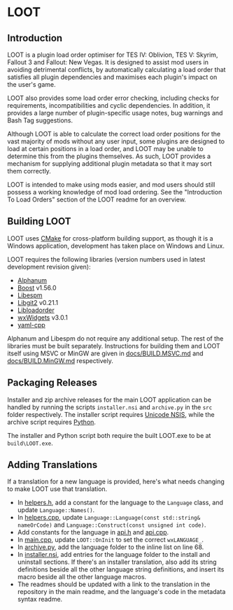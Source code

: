 # LOOT

## Introduction

LOOT is a plugin load order optimiser for TES IV: Oblivion, TES V: Skyrim, Fallout 3 and Fallout: New Vegas. It is designed to assist mod users in avoiding detrimental conflicts, by automatically calculating a load order that satisfies all plugin dependencies and maximises each plugin's impact on the user's game.

LOOT also provides some load order error checking, including checks for requirements, incompatibilities and cyclic dependencies. In addition, it provides a large number of plugin-specific usage notes, bug warnings and Bash Tag suggestions.

Although LOOT is able to calculate the correct load order positions for the vast majority of mods without any user input, some plugins are designed to load at certain positions in a load order, and LOOT may be unable to determine this from the plugins themselves. As such, LOOT provides a mechanism for supplying additional plugin metadata so that it may sort them correctly.

LOOT is intended to make using mods easier, and mod users should still possess a working knowledge of mod load ordering. See the "Introduction To Load Orders" section of the LOOT readme for an overview.


## Building LOOT

LOOT uses [CMake](http://cmake.org) for cross-platform building support, as though it is a Windows application, development has taken place on Windows and Linux.

LOOT requires the following libraries (version numbers used in latest development revision given):

* [Alphanum](http://www.davekoelle.com/files/alphanum.hpp)
* [Boost](http://www.boost.org) v1.56.0
* [Libespm](http://github.com/WrinklyNinja/libespm)
* [Libgit2](http://libgit2.github.com/) v0.21.1
* [Libloadorder](http://github.com/WrinklyNinja/libloadorder)
* [wxWidgets](http://www.wxwidgets.org) v3.0.1
* [yaml-cpp](http://github.com/WrinklyNinja/yaml-cpp)

Alphanum and Libespm do not require any additional setup. The rest of the libraries must be built separately. Instructions for building them and LOOT itself using MSVC or MinGW are given in [docs/BUILD.MSVC.md](docs/BUILD.MSVC.md) and [docs/BUILD.MinGW.md](docs/BUILD.MinGW.md) respectively.

## Packaging Releases

Installer and zip archive releases for the main LOOT application can be handled by running the scripts `installer.nsi` and `archive.py` in the `src` folder respectively. The installer script requires [Unicode NSIS](http://www.scratchpaper.com/), while the archive script requires [Python](http://www.python.org/).

The installer and Python script both require the built LOOT.exe to be at `build\LOOT.exe`.

## Adding Translations

If a translation for a new language is provided, here's what needs changing to make LOOT use that translation.

* In [helpers.h](src/backend/helpers.h), add a constant for the language to the `Language` class, and update `Language::Names()`.
* In [helpers.cpp](src/backend/helpers.cpp), update `Language::Language(const std::string& nameOrCode)` and `Language::Construct(const unsigned int code)`.
* Add constants for the language in [api.h](src/api/api.h) and [api.cpp](src/api/api.cpp).
* In [main.cpp](src/gui/main.cpp), update `LOOT::OnInit` to set the correct `wxLANGUAGE_`.
* In [archive.py](src/archive.py), add the language folder to the inline list on line 68.
* In [installer.nsi](src/installer.nsi), add entries for the language folder to the install and uninstall sections. If there's an installer translation, also add its string definitions beside all the other language string definitions, and insert its macro beside all the other language macros.
* The readmes should be updated with a link to the translation in the repository in the main readme, and the language's code in the metadata syntax readme.
